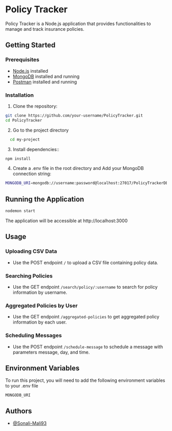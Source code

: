 
# Policy Tracker

Policy Tracker is a Node.js application that provides functionalities to manage and track insurance policies.


## Getting Started

### Prerequisites

- [Node.js](https://nodejs.org/) installed
- [MongoDB](https://www.mongodb.com/products/tools/compass) installed and running
- [Postman](https://www.postman.com/downloads/) installed and running

### Installation

1. Clone the repository:

```bash
git clone https://github.com/your-username/PolicyTracker.git
cd PolicyTracker

```
2. Go to the project directory

```bash
  cd my-project
```
3. Install dependencies::
```bash
npm install

```
4. Create a .env file in the root directory and Add your MongoDB connection string:
```bash
MONGODB_URI=mongodb://username:password@localhost:27017/PolicyTrackerDB
```

## Running the Application
```bash
nodemon start
```

The application will be accessible at http://localhost:3000

## Usage

### Uploading CSV Data

- Use the POST endpoint `/` to upload a CSV file containing policy data.

### Searching Policies

- Use the GET endpoint `/search/policy/:username` to search for policy information by username.

### Aggregated Policies by User
- Use the GET endpoint `/aggregated-policies` to get aggregated policy information by each user.


### Scheduling Messages
- Use the POST endpoint `/schedule-message` to schedule a message with parameters message, day, and time.


## Environment Variables

To run this project, you will need to add the following environment variables to your .env file

`MONGODB_URI`



## Authors

- [@Sonali-Mali93](https://github.com/Sonali-Mali93)

